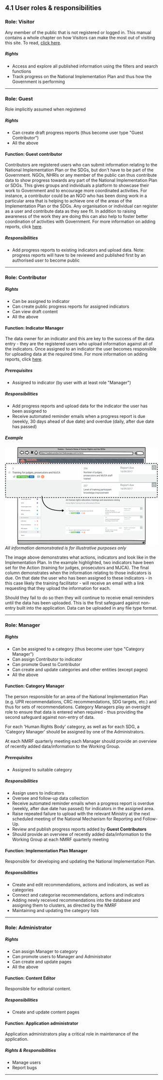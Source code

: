 ## 4.1 User roles & responsibilities

### Role: Visitor

Any member of the public that is not registered or logged in. This manual contains a whole chapter on how Visitors can make the most out of visiting this site. To read, [click here](../visitors/using-as-a-visitor.md).

##### Rights

* Access and explore all published information using the filters and search functions
* Track progress on the National Implementation Plan and thus how the Government is performing

---

### Role: Guest

Role implicitly assumed when registered

##### Rights

* Can create draft progress reports \(thus become user type "Guest Contributor"\)
* All the above

#### Function: Guest contributor

Contributors are registered users who can submit information relating to the National Implementation Plan or the SDGs, but don't have to be part of the Government. NGOs, NHRIs or any member of the public can thus contribute data to show progress towards any part of the National Implementation Plan or SDGs. This gives groups and individuals a platform to showcase their work to Government and to encourage more coordinated activities. For instance, a contributor could be an NGO who has been doing work in a particular area that is helping to achieve one of the areas of the Implementation Plan or the SDGs. Any organisation or individual can register as a user and contribute data as they see fit. In addition to raising awareness of the work they are doing this can also help to foster better coordination of activities with Government. For more information on adding reports, click [here](../howto/reporting-and-follow-up.md).

##### Responsibilities

* Add progress reports to existing indicators and upload data. Note: progress reports will have to be reviewed and published first by an authorised user to become public

---

### Role: Contributor

##### Rights

* Can be assigned to indicator
* Can create public progress reports for assigned indicators
* Can view draft content
* All the above

#### Function: Indicator Manager

The data owner for an indicator and this are key to the success of the data entry - they are the registered users who upload information against all of the indicators. Once assigned to an indicator the user becomes responsible for uploading data at the required time. For more information on adding reports, click [here](../howto/reporting-and-follow-up.md).

##### Prerequisites

* Assigned to indicator \(by user with at least role "Manager"\)

##### Responsibilities

* Add progress reports and upload data for the indicator the user has been assigned to
* Receive automated reminder emails when a progress report is due \(weekly, 30 days ahead of due date\) and overdue \(daily, after due date has passed\)

##### Example

![](../assets/Implementation_Plan.png)
_All information demonstrated is for illustrative purposes only_

The image above demonstrates what actions, indicators and look like in the Implementation Plan. In the example highlighted, two indicators have been set for the Action \(training for judges, prosecutors and MJCA\). The final column demonstrates when the information relating to those indicators is due. On that date the user who has been assigned to these indicators - in this case likely the training facilitator - will receive an email with a link requesting that they upload the information for each.

Should they fail to do so then they will continue to receive email reminders until the data has been uploaded. This is the first safeguard against non-entry built into the application. Data can be uploaded in any file type format.

---

### Role: Manager

##### Rights

* Can be assigned to a category \(thus become user type "Category Manager"\)
* Can assign Contributor to indicator
* Can promote Guest to Contributor
* Can create and update categories and other entities \(except pages\)
* All the above

#### Function: Category Manager

The person responsible for an area of the National Implementation Plan \(e.g. UPR recommendations, CRC recommendations, SDG targets, etc.\) and thus for sets of recommendations. Category Managers play an oversight role to ensure that data is entered when required - thus providing the second safeguard against non-entry of data.

For each 'Human Rights Body' category, as well as for each SDG, a 'Category Manager' should be assigned by one of the Administrators.

At each NMRF quarterly meeting each Manager should provide an overview of recently added data/information to the Working Group.

##### Prerequisites

* Assigned to suitable category

##### Responsibilities

* Assign users to indicators
* Oversee and follow-up data collection
* Receive automated reminder emails when a progress report is overdue \(weekly, after due date has passed\) for indicators in the assigned area.
* Raise repeated failure to upload with the relevant Ministry at the next scheduled meeting of the National Mechanism for Reporting and Follow-Up.
* Review and publish progress reports added by **Guest Contributors**
* Should provide an overview of recently added data/information to the Working Group at each NMRF quarterly meeting

#### Function: Implementation Plan Manager

Responsible for developing and updating the National Implementation Plan.

##### Responsibilities

* Create and edit recommendations, actions and indicators, as well as categories
* Connect and categorise recommendations, actions and indicators
* Adding newly received recommendations into the database and assigning them to clusters, as directed by the NMRF
* Maintaining and updating the category lists

---

### Role: Administrator

##### Rights

* Can assign Manager to category
* Can promote users to Manager and Administrator
* Can create and update pages
* All the above

#### Function: Content Editor

Responsible for editorial content.

##### Responsibilities

* Create and update content pages

#### Function: Application administrator

Application administrators play a critical role in maintenance of the application.

##### Rights & Responsibilities

* Manage users
* Report bugs

---
